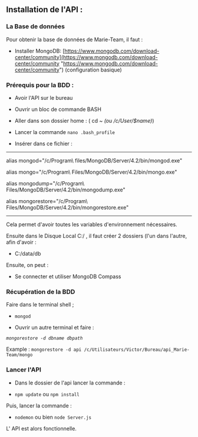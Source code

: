 
## Installation de l'API :

  ### La Base de données  
Pour obtenir la base de données de Marie-Team, il faut :
-  Installer MongoDB: [https://www.mongodb.com/download-center/community](https://www.mongodb.com/download-center/community  "https://www.mongodb.com/download-center/community") (configuration basique)

  
### Prérequis pour la BDD :  

* Avoir l'API sur le bureau

* Ouvrir un bloc de commande BASH

* Aller dans son dossier home : ( cd ~ *(ou /c/User/$name)*)

* Lancer la commande `nano .bash_profile`

* Insérer dans ce fichier :

----------------
alias mongod="/c/Program\ files/MongoDB/Server/4.2/bin/mongod.exe"

alias mongo="/c/Program\ Files/MongoDB/Server/4.2/bin/mongo.exe"

alias mongodump="/c/Program\ Files/MongoDB/Server/4.2/bin/mongodump.exe"

alias mongorestore="/c/Program\ Files/MongoDB/Server/4.2/bin/mongorestore.exe"

----------
  Cela permet d'avoir toutes les variables d'environnement nécessaires.

Ensuite dans le Disque Local  C:/ , il faut créer 2 dossiers (l'un dans l'autre, afin d'avoir : 
 
* C:/data/db
 
Ensuite, on peut :
* Se connecter et utiliser MongoDB Compass

  

### Récupération de la BDD

  Faire dans le terminal shell ;
* `mongod`

* Ouvrir un autre terminal et faire :

*` mongorestore -d dbname dbpath `*

  

Example : `mongorestore -d api /c/Utilisateurs/Victor/Bureau/api_Marie-Team/mongo`

  
### Lancer l'API

  + Dans le dossier de l'api lancer la commande :

+  `npm update` ou `npm install`

Puis, lancer la commande : 
+  `nodemon` ou bien `node Server.js`

  L' API est alors fonctionnelle. 